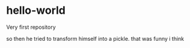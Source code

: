 # hello-world
Very first repository


so then he tried to transform himself into a pickle. that was funny i think
